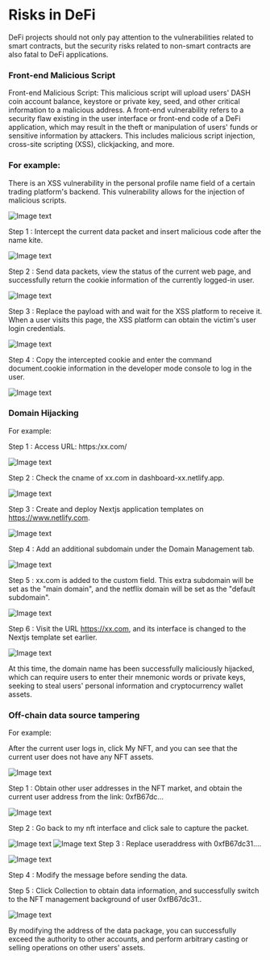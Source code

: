 # Risks in DeFi
DeFi projects should not only pay attention to the vulnerabilities related to smart contracts, but the security risks related to non-smart contracts are also fatal to DeFi applications.

### Front-end Malicious Script
Front-end Malicious Script: This malicious script will upload users' DASH coin account balance, keystore or private key, seed, and other critical information to a malicious address. A front-end vulnerability refers to a security flaw existing in the user interface or front-end code of a DeFi application, which may result in the theft or manipulation of users' funds or sensitive information by attackers. This includes malicious script injection, cross-site scripting (XSS), clickjacking, and more.

### For example:
There is an XSS vulnerability in the personal profile name field of a certain trading platform's backend. This vulnerability allows for the injection of malicious scripts.

![Image text](/pic/defi1.png)

Step 1 : Intercept the current data packet and insert malicious code after the name kite.

![Image text](/pic/defi2.png)

Step 2 :  Send data packets, view the status of the current web page, and successfully return the cookie information of the currently logged-in user.

![Image text](/pic/defi3.png)

Step 3 : Replace the payload with and wait for the XSS platform to receive it. When a user visits this page, the XSS platform can obtain the victim's user login credentials.

![Image text](/pic/defi4.png)

Step 4 : Copy the intercepted cookie and enter the command document.cookie information in the developer mode console to log in the user.

![Image text](/pic/defi5.png)

### Domain Hijacking
For example:

Step 1 : Access URL: https:/xx.com/

![Image text](/pic/defi6.webp)

Step 2 : Check the cname of xx.com in dashboard-xx.netlify.app.

![Image text](/pic/defi7.png)

Step 3 :  Create and deploy Nextjs application templates on https://www.netlify.com.

![Image text](/pic/defi8.png)

Step 4 : Add an additional subdomain under the Domain Management tab.

![Image text](/pic/defi9.png)

Step 5 : xx.com is added to the custom field. This extra subdomain will be set as the "main domain", and the netflix domain will be set as the "default subdomain".

![Image text](/pic/defi10.png)

Step 6 : Visit the URL https://xx.com, and its interface is changed to the Nextjs template set earlier.

![Image text](/pic/defi11.png)

At this time, the domain name has been successfully maliciously hijacked, which can require users to enter their mnemonic words or private keys, seeking to steal users' personal information and cryptocurrency wallet assets.

### Off-chain data source tampering

For example:

After the current user logs in, click My NFT, and you can see that the current user does not have any NFT assets.

![Image text](/pic/defi12.png)

Step 1 : Obtain other user addresses in the NFT market, and obtain the current user address from the link: 0xfB67dc...

![Image text](/pic/defi13.png)

Step 2 : Go back to my nft interface and click sale to capture the packet.

![Image text](/pic/defi14.png)
![Image text](/pic/defi15.png)
Step 3 : Replace useraddress with 0xfB67dc31....

![Image text](/pic/defi16.png)

Step 4 : Modify the message before sending the data.

Step 5 : Click Collection to obtain data information, and successfully switch to the NFT management background of user 0xfB67dc31..

![Image text](/pic/defi17.png)

By modifying the address of the data package, you can successfully exceed the authority to other accounts, and perform arbitrary casting or selling operations on other users' assets.

